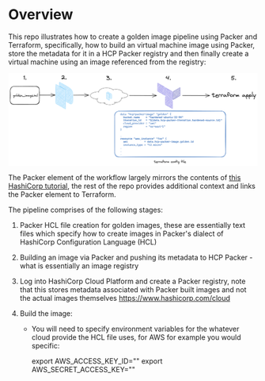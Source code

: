 # Overview

This repo illustrates how to create a golden image pipeline using Packer and Terraform, specifically, how to build an virtual machine image using Packer, store the metadata for it in a HCP Packer registry and then finally
create a virtual machine using an image referenced from the registry:

<img style="float: left; margin: 0px 15px 15px 0px;" src="https://github.com/chrisadkin/packer-golden-img-pipeline/blob/main/png_images/golden_image_workflow.png?raw=true">

The Packer element of the workflow largely mirrors the contents of [this HashiCorp tutorial](https://developer.hashicorp.com/packer/tutorials/hcp-get-started/hcp-push-image-metadata), the rest of the repo provides additional context and links the Packer element to Terraform.

The pipeline comprises of the following stages:

1. Packer HCL file creation for golden images, these are essentially text files which specify how to create images in Packer's dialect of HashiCorp Configuration Language (HCL)

2. Building an image via Packer and pushing its metadata to HCP Packer - what is essentially an image registry

3. Log into HashiCorp Cloud Platform and create a Packer registry, note that this stores metadata associated with Packer built images and not the actual images themselves https://www.hashicorp.com/cloud

2. Build the image:
   - You will need to specify environment variables for the whatever cloud provide the HCL file uses, for AWS for example you would specific:

     export AWS_ACCESS_KEY_ID="<anaccesskey>"
     export AWS_SECRET_ACCESS_KEY="<asecretkey>"

 
